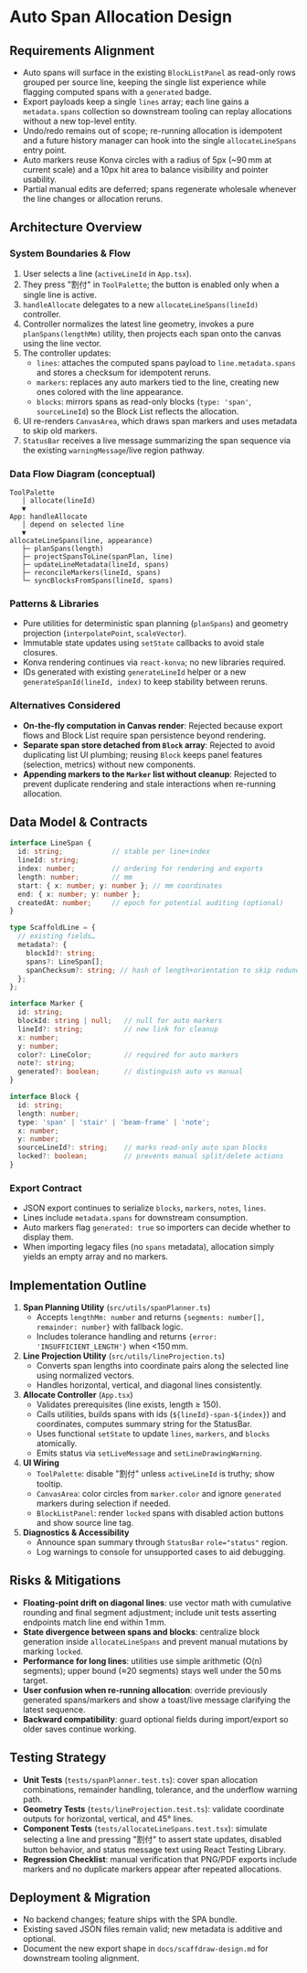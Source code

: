 # Auto Span Allocation Design

## Requirements Alignment
- Auto spans will surface in the existing `BlockListPanel` as read-only rows grouped per source line, keeping the single list experience while flagging computed spans with a `generated` badge.
- Export payloads keep a single `lines` array; each line gains a `metadata.spans` collection so downstream tooling can replay allocations without a new top-level entity.
- Undo/redo remains out of scope; re-running allocation is idempotent and a future history manager can hook into the single `allocateLineSpans` entry point.
- Auto markers reuse Konva circles with a radius of 5px (~90 mm at current scale) and a 10px hit area to balance visibility and pointer usability.
- Partial manual edits are deferred; spans regenerate wholesale whenever the line changes or allocation reruns.

## Architecture Overview
### System Boundaries & Flow
1. User selects a line (`activeLineId` in `App.tsx`).
2. They press "割付" in `ToolPalette`; the button is enabled only when a single line is active.
3. `handleAllocate` delegates to a new `allocateLineSpans(lineId)` controller.
4. Controller normalizes the latest line geometry, invokes a pure `planSpans(lengthMm)` utility, then projects each span onto the canvas using the line vector.
5. The controller updates:
   - `lines`: attaches the computed spans payload to `line.metadata.spans` and stores a checksum for idempotent reruns.
   - `markers`: replaces any auto markers tied to the line, creating new ones colored with the line appearance.
   - `blocks`: mirrors spans as read-only blocks (`type: 'span'`, `sourceLineId`) so the Block List reflects the allocation.
6. UI re-renders `CanvasArea`, which draws span markers and uses metadata to skip old markers.
7. `StatusBar` receives a live message summarizing the span sequence via the existing `warningMessage`/live region pathway.

### Data Flow Diagram (conceptual)
```
ToolPalette
   │ allocate(lineId)
   ▼
App: handleAllocate
   │ depend on selected line
   ▼
allocateLineSpans(line, appearance)
   ├─ planSpans(length)
   ├─ projectSpansToLine(spanPlan, line)
   ├─ updateLineMetadata(lineId, spans)
   ├─ reconcileMarkers(lineId, spans)
   └─ syncBlocksFromSpans(lineId, spans)
```

### Patterns & Libraries
- Pure utilities for deterministic span planning (`planSpans`) and geometry projection (`interpolatePoint`, `scaleVector`).
- Immutable state updates using `setState` callbacks to avoid stale closures.
- Konva rendering continues via `react-konva`; no new libraries required.
- IDs generated with existing `generateLineId` helper or a new `generateSpanId(lineId, index)` to keep stability between reruns.

### Alternatives Considered
- **On-the-fly computation in Canvas render**: Rejected because export flows and Block List require span persistence beyond rendering.
- **Separate span store detached from `Block` array**: Rejected to avoid duplicating list UI plumbing; reusing `Block` keeps panel features (selection, metrics) without new components.
- **Appending markers to the `Marker` list without cleanup**: Rejected to prevent duplicate rendering and stale interactions when re-running allocation.

## Data Model & Contracts
```ts
interface LineSpan {
  id: string;            // stable per line+index
  lineId: string;
  index: number;         // ordering for rendering and exports
  length: number;        // mm
  start: { x: number; y: number }; // mm coordinates
  end: { x: number; y: number };
  createdAt: number;     // epoch for potential auditing (optional)
}

type ScaffoldLine = {
  // existing fields…
  metadata?: {
    blockId?: string;
    spans?: LineSpan[];
    spanChecksum?: string; // hash of length+orientation to skip redundant work
  };
};

interface Marker {
  id: string;
  blockId: string | null;   // null for auto markers
  lineId?: string;          // new link for cleanup
  x: number;
  y: number;
  color?: LineColor;        // required for auto markers
  note?: string;
  generated?: boolean;      // distinguish auto vs manual
}

interface Block {
  id: string;
  length: number;
  type: 'span' | 'stair' | 'beam-frame' | 'note';
  x: number;
  y: number;
  sourceLineId?: string;    // marks read-only auto span blocks
  locked?: boolean;         // prevents manual split/delete actions
}
```

### Export Contract
- JSON export continues to serialize `blocks`, `markers`, `notes`, `lines`.
- Lines include `metadata.spans` for downstream consumption.
- Auto markers flag `generated: true` so importers can decide whether to display them.
- When importing legacy files (no `spans` metadata), allocation simply yields an empty array and no markers.

## Implementation Outline
1. **Span Planning Utility** (`src/utils/spanPlanner.ts`)
   - Accepts `lengthMm: number` and returns `{segments: number[], remainder: number}` with fallback logic.
   - Includes tolerance handling and returns `{error: 'INSUFFICIENT_LENGTH'}` when <150 mm.
2. **Line Projection Utility** (`src/utils/lineProjection.ts`)
   - Converts span lengths into coordinate pairs along the selected line using normalized vectors.
   - Handles horizontal, vertical, and diagonal lines consistently.
3. **Allocate Controller** (`App.tsx`)
   - Validates prerequisites (line exists, length ≥ 150).
   - Calls utilities, builds spans with ids (`${lineId}-span-${index}`) and coordinates, computes summary string for the StatusBar.
   - Uses functional `setState` to update `lines`, `markers`, and `blocks` atomically.
   - Emits status via `setLiveMessage` and `setLineDrawingWarning`.
4. **UI Wiring**
   - `ToolPalette`: disable "割付" unless `activeLineId` is truthy; show tooltip.
   - `CanvasArea`: color circles from `marker.color` and ignore `generated` markers during selection if needed.
   - `BlockListPanel`: render `locked` spans with disabled action buttons and show source line tag.
5. **Diagnostics & Accessibility**
   - Announce span summary through `StatusBar` `role="status"` region.
   - Log warnings to console for unsupported cases to aid debugging.

## Risks & Mitigations
- **Floating-point drift on diagonal lines**: use vector math with cumulative rounding and final segment adjustment; include unit tests asserting endpoints match line end within 1 mm.
- **State divergence between spans and blocks**: centralize block generation inside `allocateLineSpans` and prevent manual mutations by marking `locked`.
- **Performance for long lines**: utilities use simple arithmetic (O(n) segments); upper bound (≈20 segments) stays well under the 50 ms target.
- **User confusion when re-running allocation**: override previously generated spans/markers and show a toast/live message clarifying the latest sequence.
- **Backward compatibility**: guard optional fields during import/export so older saves continue working.

## Testing Strategy
- **Unit Tests** (`tests/spanPlanner.test.ts`): cover span allocation combinations, remainder handling, tolerance, and the underflow warning path.
- **Geometry Tests** (`tests/lineProjection.test.ts`): validate coordinate outputs for horizontal, vertical, and 45° lines.
- **Component Tests** (`tests/allocateLineSpans.test.tsx`): simulate selecting a line and pressing "割付" to assert state updates, disabled button behavior, and status message text using React Testing Library.
- **Regression Checklist**: manual verification that PNG/PDF exports include markers and no duplicate markers appear after repeated allocations.

## Deployment & Migration
- No backend changes; feature ships with the SPA bundle.
- Existing saved JSON files remain valid; new metadata is additive and optional.
- Document the new export shape in `docs/scaffdraw-design.md` for downstream tooling alignment.
